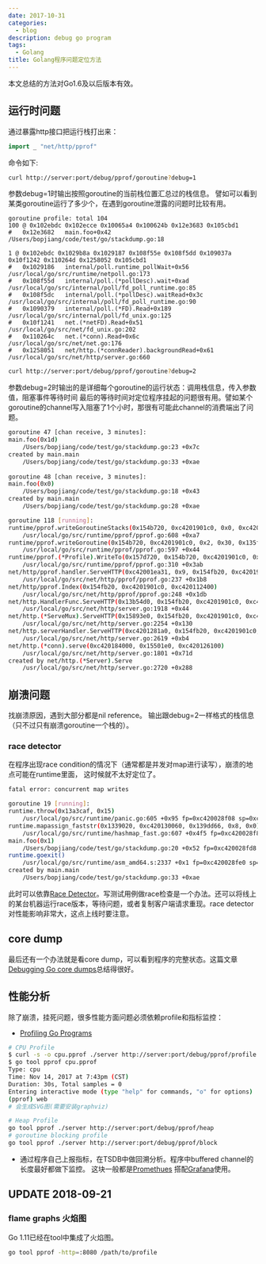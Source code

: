 ```yaml
---
date: 2017-10-31
categories:
  - blog
description: debug go program
tags:
  - Golang
title: Golang程序问题定位方法
---
```



本文总结的方法对Go1.6及以后版本有效。

## 运行时问题
通过暴露http接口把运行栈打出来：
~~~Go
import _ "net/http/pprof"
~~~

命令如下:
~~~bash
curl http://server:port/debug/pprof/goroutine?debug=1
~~~

参数debug=1时输出按照goroutine的当前栈位置汇总过的栈信息。 譬如可以看到某类goroutine运行了多少个，在遇到goroutine泄露的问题时比较有用。

~~~
goroutine profile: total 104
100 @ 0x102ebdc 0x102ecce 0x10065a4 0x100624b 0x12e3683 0x105cbd1
#	0x12e3682	main.foo+0x42	/Users/bopjiang/code/test/go/stackdump.go:18

1 @ 0x102ebdc 0x1029b8a 0x1029187 0x108f55e 0x108f5dd 0x109037a 0x10f1242 0x110264d 0x1258052 0x105cbd1
#	0x1029186	internal/poll.runtime_pollWait+0x56		/usr/local/go/src/runtime/netpoll.go:173
#	0x108f55d	internal/poll.(*pollDesc).wait+0xad		/usr/local/go/src/internal/poll/fd_poll_runtime.go:85
#	0x108f5dc	internal/poll.(*pollDesc).waitRead+0x3c		/usr/local/go/src/internal/poll/fd_poll_runtime.go:90
#	0x1090379	internal/poll.(*FD).Read+0x189			/usr/local/go/src/internal/poll/fd_unix.go:125
#	0x10f1241	net.(*netFD).Read+0x51				/usr/local/go/src/net/fd_unix.go:202
#	0x110264c	net.(*conn).Read+0x6c				/usr/local/go/src/net/net.go:176
#	0x1258051	net/http.(*connReader).backgroundRead+0x61	/usr/local/go/src/net/http/server.go:660
~~~


~~~bash
curl http://server:port/debug/pprof/goroutine?debug=2
~~~
参数debug=2时输出的是详细每个goroutine的运行状态：调用栈信息，传入参数值，阻塞事件等待时间
最后的等待时间对定位程序挂起的问题很有用。譬如某个goroutine的channel写入阻塞了1个小时，那很有可能此channel的消费端出了问题。

~~~bash
goroutine 47 [chan receive, 3 minutes]:
main.foo(0x1d)
	/Users/bopjiang/code/test/go/stackdump.go:23 +0x7c
created by main.main
	/Users/bopjiang/code/test/go/stackdump.go:33 +0xae
        
goroutine 48 [chan receive, 3 minutes]:
main.foo(0x0)
	/Users/bopjiang/code/test/go/stackdump.go:18 +0x43
created by main.main
	/Users/bopjiang/code/test/go/stackdump.go:28 +0xae

goroutine 118 [running]:
runtime/pprof.writeGoroutineStacks(0x154b720, 0xc4201901c0, 0x0, 0xc42004fad0)
	/usr/local/go/src/runtime/pprof/pprof.go:608 +0xa7
runtime/pprof.writeGoroutine(0x154b720, 0xc4201901c0, 0x2, 0x30, 0x135ff20)
	/usr/local/go/src/runtime/pprof/pprof.go:597 +0x44
runtime/pprof.(*Profile).WriteTo(0x157d720, 0x154b720, 0xc4201901c0, 0x2, 0xc4201901c0, 0x15893e0)
	/usr/local/go/src/runtime/pprof/pprof.go:310 +0x3ab
net/http/pprof.handler.ServeHTTP(0xc42001ea31, 0x9, 0x154fb20, 0xc4201901c0, 0xc420112400)
	/usr/local/go/src/net/http/pprof/pprof.go:237 +0x1b8
net/http/pprof.Index(0x154fb20, 0xc4201901c0, 0xc420112400)
	/usr/local/go/src/net/http/pprof/pprof.go:248 +0x1db
net/http.HandlerFunc.ServeHTTP(0x13b54d0, 0x154fb20, 0xc4201901c0, 0xc420112400)
	/usr/local/go/src/net/http/server.go:1918 +0x44
net/http.(*ServeMux).ServeHTTP(0x15893e0, 0x154fb20, 0xc4201901c0, 0xc420112400)
	/usr/local/go/src/net/http/server.go:2254 +0x130
net/http.serverHandler.ServeHTTP(0xc4201281a0, 0x154fb20, 0xc4201901c0, 0xc420112400)
	/usr/local/go/src/net/http/server.go:2619 +0xb4
net/http.(*conn).serve(0xc420184000, 0x15501e0, 0xc420126100)
	/usr/local/go/src/net/http/server.go:1801 +0x71d
created by net/http.(*Server).Serve
	/usr/local/go/src/net/http/server.go:2720 +0x288
~~~

## 崩溃问题
找崩溃原因，遇到大部分都是nil reference。
输出跟debug=2一样格式的栈信息（只不过只有崩溃goroutine一个栈的）。

### race detector
在程序出现race condition的情况下（通常都是并发对map进行读写），崩溃的地点可能在runtime里面， 这时候就不太好定位了。

~~~bash
fatal error: concurrent map writes

goroutine 19 [running]:
runtime.throw(0x13a3caf, 0x15)
	/usr/local/go/src/runtime/panic.go:605 +0x95 fp=0xc420028f08 sp=0xc420028ee8 pc=0x102d065
runtime.mapassign_faststr(0x1339020, 0xc420130060, 0x139dd66, 0x8, 0x0)
	/usr/local/go/src/runtime/hashmap_fast.go:607 +0x4f5 fp=0xc420028f88 sp=0xc420028f08 pc=0x100ea85
main.foo(0x1)
	/Users/bopjiang/code/test/go/stackdump.go:20 +0x52 fp=0xc420028fd8 sp=0xc420028f88 pc=0x12e3692
runtime.goexit()
	/usr/local/go/src/runtime/asm_amd64.s:2337 +0x1 fp=0xc420028fe0 sp=0xc420028fd8 pc=0x105cbd1
created by main.main
	/Users/bopjiang/code/test/go/stackdump.go:33 +0xae
~~~

此时可以依靠[Race Detector](https://blog.golang.org/race-detector)。写测试用例做race检查是一个办法。还可以将线上的某台机器运行race版本，等待问题，或者复制客户端请求重现。race detector对性能影响非常大，这点上线时要注意。

## core dump
最后还有一个办法就是看core dump，可以看到程序的完整状态。这篇文章[Debugging Go core dumps](https://rakyll.org/coredumps/)总结得很好。


## 性能分析
除了崩溃，挂死问题，很多性能方面问题必须依赖profile和指标监控：
- [Profiling Go Programs](https://blog.golang.org/profiling-go-programs)

~~~bash
# CPU Profile
$ curl -s -o cpu.pprof ./server http://server:port/debug/pprof/profile # 30-second CPU profile
$ go tool pprof cpu.pprof
Type: cpu
Time: Nov 14, 2017 at 7:43pm (CST)
Duration: 30s, Total samples = 0
Entering interactive mode (type "help" for commands, "o" for options)
(pprof) web       
# 会生成SVG图(需要安装graphviz)

# Heap Profile
go tool pprof ./server http://server:port/debug/pprof/heap    
# goroutine blocking profile
go tool pprof ./server http://server:port/debug/pprof/block  
~~~

- 通过程序自己上报指标，在TSDB中做回溯分析。程序中buffered channel的长度最好都做下监控。 这块一般都是[Promethues](https://prometheus.io/) 搭配[Grafana](https://grafana.com/)使用。

## UPDATE 2018-09-21

### flame graphs 火焰图

Go 1.11已经在tool中集成了火焰图。

~~~bash
go tool pprof -http=:8080 /path/to/profile
~~~